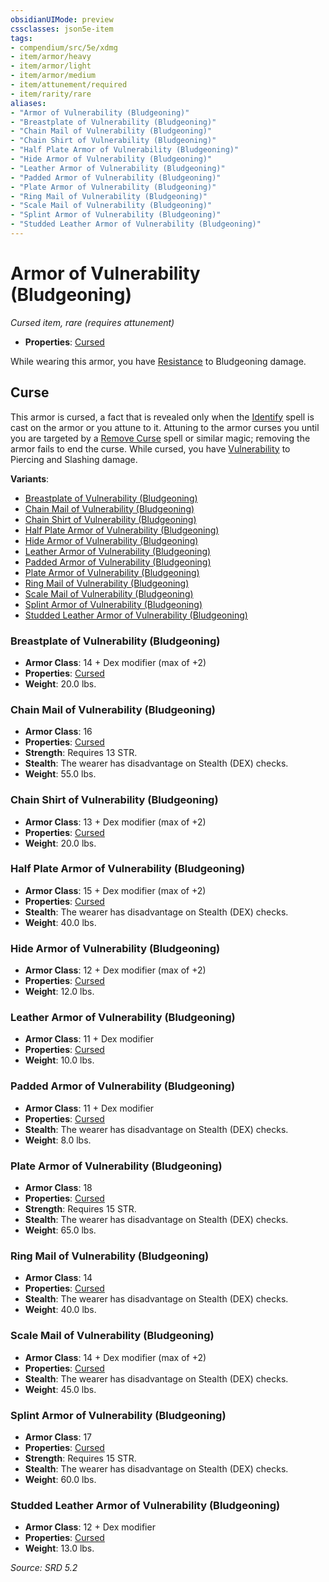 ```yaml
---
obsidianUIMode: preview
cssclasses: json5e-item
tags:
- compendium/src/5e/xdmg
- item/armor/heavy
- item/armor/light
- item/armor/medium
- item/attunement/required
- item/rarity/rare
aliases: 
- "Armor of Vulnerability (Bludgeoning)"
- "Breastplate of Vulnerability (Bludgeoning)"
- "Chain Mail of Vulnerability (Bludgeoning)"
- "Chain Shirt of Vulnerability (Bludgeoning)"
- "Half Plate Armor of Vulnerability (Bludgeoning)"
- "Hide Armor of Vulnerability (Bludgeoning)"
- "Leather Armor of Vulnerability (Bludgeoning)"
- "Padded Armor of Vulnerability (Bludgeoning)"
- "Plate Armor of Vulnerability (Bludgeoning)"
- "Ring Mail of Vulnerability (Bludgeoning)"
- "Scale Mail of Vulnerability (Bludgeoning)"
- "Splint Armor of Vulnerability (Bludgeoning)"
- "Studded Leather Armor of Vulnerability (Bludgeoning)"
---
```

# Armor of Vulnerability (Bludgeoning)
*Cursed item, rare (requires attunement)*  

- **Properties**: [Cursed](rules/item-properties.md#Cursed%20Items)

While wearing this armor, you have [Resistance](Mechanics/z_Templates/dm/rules/variant-rules/resistance-xphb.md) to Bludgeoning damage.

## Curse

This armor is cursed, a fact that is revealed only when the [Identify](identify-xphb.md) spell is cast on the armor or you attune to it. Attuning to the armor curses you until you are targeted by a [Remove Curse](remove-curse-xphb.md) spell or similar magic; removing the armor fails to end the curse. While cursed, you have [Vulnerability](vulnerability-xphb.md) to Piercing and Slashing damage.

**Variants**:
- [Breastplate of Vulnerability (Bludgeoning)](#Breastplate%20of%20Vulnerability%20(Bludgeoning))
- [Chain Mail of Vulnerability (Bludgeoning)](#Chain%20Mail%20of%20Vulnerability%20(Bludgeoning))
- [Chain Shirt of Vulnerability (Bludgeoning)](#Chain%20Shirt%20of%20Vulnerability%20(Bludgeoning))
- [Half Plate Armor of Vulnerability (Bludgeoning)](#Half%20Plate%20Armor%20of%20Vulnerability%20(Bludgeoning))
- [Hide Armor of Vulnerability (Bludgeoning)](#Hide%20Armor%20of%20Vulnerability%20(Bludgeoning))
- [Leather Armor of Vulnerability (Bludgeoning)](#Leather%20Armor%20of%20Vulnerability%20(Bludgeoning))
- [Padded Armor of Vulnerability (Bludgeoning)](#Padded%20Armor%20of%20Vulnerability%20(Bludgeoning))
- [Plate Armor of Vulnerability (Bludgeoning)](#Plate%20Armor%20of%20Vulnerability%20(Bludgeoning))
- [Ring Mail of Vulnerability (Bludgeoning)](#Ring%20Mail%20of%20Vulnerability%20(Bludgeoning))
- [Scale Mail of Vulnerability (Bludgeoning)](#Scale%20Mail%20of%20Vulnerability%20(Bludgeoning))
- [Splint Armor of Vulnerability (Bludgeoning)](#Splint%20Armor%20of%20Vulnerability%20(Bludgeoning))
- [Studded Leather Armor of Vulnerability (Bludgeoning)](#Studded%20Leather%20Armor%20of%20Vulnerability%20(Bludgeoning))

### Breastplate of Vulnerability (Bludgeoning)

- **Armor Class**: 14 + Dex modifier (max of +2)
- **Properties**: [Cursed](rules/item-properties.md#Cursed%20Items)
- **Weight**: 20.0 lbs.

### Chain Mail of Vulnerability (Bludgeoning)

- **Armor Class**: 16
- **Properties**: [Cursed](rules/item-properties.md#Cursed%20Items)
- **Strength**: Requires 13 STR.
- **Stealth**: The wearer has disadvantage on Stealth (DEX) checks.
- **Weight**: 55.0 lbs.

### Chain Shirt of Vulnerability (Bludgeoning)

- **Armor Class**: 13 + Dex modifier (max of +2)
- **Properties**: [Cursed](rules/item-properties.md#Cursed%20Items)
- **Weight**: 20.0 lbs.

### Half Plate Armor of Vulnerability (Bludgeoning)

- **Armor Class**: 15 + Dex modifier (max of +2)
- **Properties**: [Cursed](rules/item-properties.md#Cursed%20Items)
- **Stealth**: The wearer has disadvantage on Stealth (DEX) checks.
- **Weight**: 40.0 lbs.

### Hide Armor of Vulnerability (Bludgeoning)

- **Armor Class**: 12 + Dex modifier (max of +2)
- **Properties**: [Cursed](rules/item-properties.md#Cursed%20Items)
- **Weight**: 12.0 lbs.

### Leather Armor of Vulnerability (Bludgeoning)

- **Armor Class**: 11 + Dex modifier
- **Properties**: [Cursed](rules/item-properties.md#Cursed%20Items)
- **Weight**: 10.0 lbs.

### Padded Armor of Vulnerability (Bludgeoning)

- **Armor Class**: 11 + Dex modifier
- **Properties**: [Cursed](rules/item-properties.md#Cursed%20Items)
- **Stealth**: The wearer has disadvantage on Stealth (DEX) checks.
- **Weight**: 8.0 lbs.

### Plate Armor of Vulnerability (Bludgeoning)

- **Armor Class**: 18
- **Properties**: [Cursed](rules/item-properties.md#Cursed%20Items)
- **Strength**: Requires 15 STR.
- **Stealth**: The wearer has disadvantage on Stealth (DEX) checks.
- **Weight**: 65.0 lbs.

### Ring Mail of Vulnerability (Bludgeoning)

- **Armor Class**: 14
- **Properties**: [Cursed](rules/item-properties.md#Cursed%20Items)
- **Stealth**: The wearer has disadvantage on Stealth (DEX) checks.
- **Weight**: 40.0 lbs.

### Scale Mail of Vulnerability (Bludgeoning)

- **Armor Class**: 14 + Dex modifier (max of +2)
- **Properties**: [Cursed](rules/item-properties.md#Cursed%20Items)
- **Stealth**: The wearer has disadvantage on Stealth (DEX) checks.
- **Weight**: 45.0 lbs.

### Splint Armor of Vulnerability (Bludgeoning)

- **Armor Class**: 17
- **Properties**: [Cursed](rules/item-properties.md#Cursed%20Items)
- **Strength**: Requires 15 STR.
- **Stealth**: The wearer has disadvantage on Stealth (DEX) checks.
- **Weight**: 60.0 lbs.

### Studded Leather Armor of Vulnerability (Bludgeoning)

- **Armor Class**: 12 + Dex modifier
- **Properties**: [Cursed](rules/item-properties.md#Cursed%20Items)
- **Weight**: 13.0 lbs.


*Source: SRD 5.2*